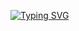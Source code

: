 [![Typing SVG](https://readme-typing-svg.demolab.com?font=Fira+Code&pause=1000&random=false&width=435&lines=Call+me+shiori;Discord+Server+Moderator+%2F+Managers;I'm+still+single;Language%3A+Vietnamese+%2F+English;https%3A%2F%2Fsh1ori.carrd.co)](https://git.io/typing-svg)

<!---
ShioriiOwO/ShioriiOwO is a ✨ special ✨ repository because its `README.md` (this file) appears on your GitHub profile.
You can click the Preview link to take a look at your changes.
--->
